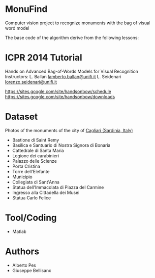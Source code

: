 # MonuFind
Computer vision project to recognize monuments with the bag of visual word model

The base code of the algorithm derive from the following lessons:
# ICPR 2014 Tutorial
Hands on Advanced Bag-of-Words Models for Visual Recognition
Instructors:
L. Ballan     <lamberto.ballan@unifi.it>
L. Seidenari  <lorenzo.seidenari@unifi.it>

https://sites.google.com/site/handsonbow/schedule
https://sites.google.com/site/handsonbow/downloads

# Dataset
Photos of the monuments of the city of [Cagliari (Sardinia, Italy)](https://it.wikipedia.org/wiki/Monumenti_di_Cagliari)

- Bastione di Saint Remy
- Basilica e Santuario di Nostra Signora di Bonaria
- Cattedrale di Santa Maria
- Legione dei carabinieri
- Palazzo delle Scienze
- Porta Cristina
- Torre dell'Elefante
- Municipio
- Collegiata di Sant'Anna
- Statua dell'Immacolata di Piazza del Carmine
- Ingresso alla Cittadella dei Musei
- Statua Carlo Felice

# Tool/Coding
- Matlab

# Authors
- Alberto Pes
- Giuseppe Bellisano
